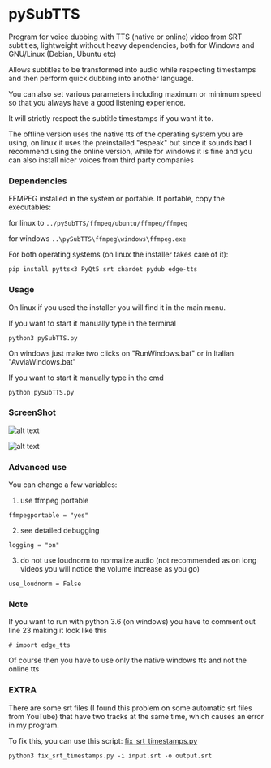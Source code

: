 # pySubTTS
Program for voice dubbing with TTS (native or online) video from SRT subtitles, lightweight without heavy dependencies, both for Windows and GNU/Linux (Debian, Ubuntu etc)

Allows subtitles to be transformed into audio while respecting timestamps and then perform quick dubbing into another language. 

You can also set various parameters including maximum or minimum speed so that you always have a good listening experience. 

It will strictly respect the subtitle timestamps if you want it to.

The offline version uses the native tts of the operating system you are using, on linux it uses the preinstalled "espeak" but since it sounds bad I recommend using the online version, while for windows it is fine and you can also install nicer voices from third party companies

### Dependencies
FFMPEG installed in the system or portable. If portable, copy the executables:

for linux to ```../pySubTTS/ffmpeg/ubuntu/ffmpeg/ffmpeg```

for windows ```..\pySubTTS\ffmpeg\windows\ffmpeg.exe```

For both operating systems (on linux the installer takes care of it):

```pip install pyttsx3 PyQt5 srt chardet pydub edge-tts```

### Usage
On linux if you used the installer you will find it in the main menu.

If you want to start it manually type in the terminal

```python3 pySubTTS.py```

On windows just make two clicks on "RunWindows.bat" or in Italian "AvviaWindows.bat"

If you want to start it manually type in the cmd

```python pySubTTS.py```

### ScreenShot
![alt text](https://github.com/MoonDragon-MD/pySubTTS/blob/main/img/eng.jpg?raw=true)

![alt text](https://github.com/MoonDragon-MD/pySubTTS/blob/main/img/ita.jpg?raw=true)

### Advanced use
You can change a few variables:

1) use ffmpeg portable
   
```ffmpegportable = "yes"```

2) see detailed debugging
   
```logging = "on"```

3) do not use loudnorm to normalize audio (not recommended as on long videos you will notice the volume increase as you go)
   
```use_loudnorm = False```

### Note
If you want to run with python 3.6 (on windows) you have to comment out line 23 making it look like this

```# import edge_tts```

Of course then you have to use only the native windows tts and not the online tts

### EXTRA
There are some srt files (I found this problem on some automatic srt files from YouTube) that have two tracks at the same time, which causes an error in my program.

To fix this, you can use this script: [fix_srt_timestamps.py](https://github.com/MoonDragon-MD/pySubTTS/blob/main/EXTRA/fix_srt_timestamps.py)

```python3 fix_srt_timestamps.py -i input.srt -o output.srt```
